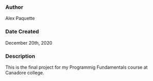 ### Author
Alex Paquette

### Date Created
December 20th, 2020

### Description
This is the final project for my Programmig Fundamentals course at Canadore college.
